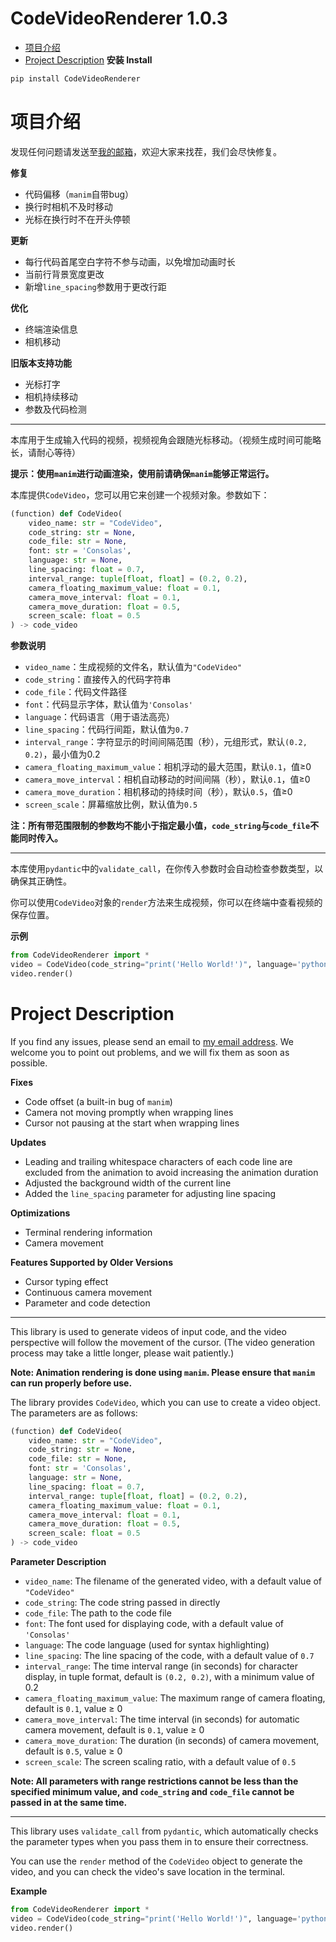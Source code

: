 # CodeVideoRenderer 1.0.3

- [项目介绍](#项目介绍)
- [Project Description](#project-description)
**安装 Install**
```bash
pip install CodeVideoRenderer
```

# 项目介绍
发现任何问题请发送至[我的邮箱](mailto:zhuchongjing_pypi@163.com)，欢迎大家来找茬，我们会尽快修复。

**修复**
- 代码偏移（`manim`自带bug）
- 换行时相机不及时移动
- 光标在换行时不在开头停顿

**更新**
- 每行代码首尾空白字符不参与动画，以免增加动画时长
- 当前行背景宽度更改
- 新增`line_spacing`参数用于更改行距

**优化**
- 终端渲染信息
- 相机移动

**旧版本支持功能**
- 光标打字
- 相机持续移动
- 参数及代码检测

--- 

本库用于生成输入代码的视频，视频视角会跟随光标移动。（视频生成时间可能略长，请耐心等待）

**提示：使用`manim`进行动画渲染，使用前请确保`manim`能够正常运行。**

本库提供`CodeVideo`，您可以用它来创建一个视频对象。参数如下：

```python
(function) def CodeVideo(
    video_name: str = "CodeVideo",
    code_string: str = None,
    code_file: str = None,
    font: str = 'Consolas',
    language: str = None,
    line_spacing: float = 0.7,
    interval_range: tuple[float, float] = (0.2, 0.2),
    camera_floating_maximum_value: float = 0.1,
    camera_move_interval: float = 0.1,
    camera_move_duration: float = 0.5,
    screen_scale: float = 0.5
) -> code_video
```

**参数说明**
- `video_name`：生成视频的文件名，默认值为`"CodeVideo"`
- `code_string`：直接传入的代码字符串
- `code_file`：代码文件路径
- `font`：代码显示字体，默认值为`'Consolas'`
- `language`：代码语言（用于语法高亮）
- `line_spacing`：代码行间距，默认值为`0.7`
- `interval_range`：字符显示的时间间隔范围（秒），元组形式，默认`(0.2, 0.2)`，最小值为0.2
- `camera_floating_maximum_value`：相机浮动的最大范围，默认`0.1`，值≥0
- `camera_move_interval`：相机自动移动的时间间隔（秒），默认`0.1`，值≥0
- `camera_move_duration`：相机移动的持续时间（秒），默认`0.5`，值≥0
- `screen_scale`：屏幕缩放比例，默认值为`0.5`

**注：所有带范围限制的参数均不能小于指定最小值，`code_string`与`code_file`不能同时传入。**

--- 

本库使用`pydantic`中的`validate_call`，在你传入参数时会自动检查参数类型，以确保其正确性。

你可以使用`CodeVideo`对象的`render`方法来生成视频，你可以在终端中查看视频的保存位置。

**示例**
```python
from CodeVideoRenderer import *
video = CodeVideo(code_string="print('Hello World!')", language='python')
video.render()
```

# Project Description
If you find any issues, please send an email to [my email address](mailto:zhuchongjing_pypi@163.com). We welcome you to point out problems, and we will fix them as soon as possible.

**Fixes**
- Code offset (a built-in bug of `manim`)
- Camera not moving promptly when wrapping lines
- Cursor not pausing at the start when wrapping lines

**Updates**
- Leading and trailing whitespace characters of each code line are excluded from the animation to avoid increasing the animation duration
- Adjusted the background width of the current line
- Added the `line_spacing` parameter for adjusting line spacing

**Optimizations**
- Terminal rendering information
- Camera movement

**Features Supported by Older Versions**
- Cursor typing effect
- Continuous camera movement
- Parameter and code detection

---

This library is used to generate videos of input code, and the video perspective will follow the movement of the cursor. (The video generation process may take a little longer, please wait patiently.)

**Note: Animation rendering is done using `manim`. Please ensure that `manim` can run properly before use.**

The library provides `CodeVideo`, which you can use to create a video object. The parameters are as follows:

```python
(function) def CodeVideo(
    video_name: str = "CodeVideo",
    code_string: str = None,
    code_file: str = None,
    font: str = 'Consolas',
    language: str = None,
    line_spacing: float = 0.7,
    interval_range: tuple[float, float] = (0.2, 0.2),
    camera_floating_maximum_value: float = 0.1,
    camera_move_interval: float = 0.1,
    camera_move_duration: float = 0.5,
    screen_scale: float = 0.5
) -> code_video
```

**Parameter Description**
- `video_name`: The filename of the generated video, with a default value of `"CodeVideo"`
- `code_string`: The code string passed in directly
- `code_file`: The path to the code file
- `font`: The font used for displaying code, with a default value of `'Consolas'`
- `language`: The code language (used for syntax highlighting)
- `line_spacing`: The line spacing of the code, with a default value of `0.7`
- `interval_range`: The time interval range (in seconds) for character display, in tuple format, default is `(0.2, 0.2)`, with a minimum value of 0.2
- `camera_floating_maximum_value`: The maximum range of camera floating, default is `0.1`, value ≥ 0
- `camera_move_interval`: The time interval (in seconds) for automatic camera movement, default is `0.1`, value ≥ 0
- `camera_move_duration`: The duration (in seconds) of camera movement, default is `0.5`, value ≥ 0
- `screen_scale`: The screen scaling ratio, with a default value of `0.5`

**Note: All parameters with range restrictions cannot be less than the specified minimum value, and `code_string` and `code_file` cannot be passed in at the same time.**

---

This library uses `validate_call` from `pydantic`, which automatically checks the parameter types when you pass them in to ensure their correctness.

You can use the `render` method of the `CodeVideo` object to generate the video, and you can check the video's save location in the terminal.

**Example**
```python
from CodeVideoRenderer import *
video = CodeVideo(code_string="print('Hello World!')", language='python')
video.render()
```
